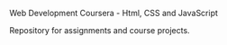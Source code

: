 Web Development Coursera - Html, CSS and JavaScript

Repository for assignments and course projects.
